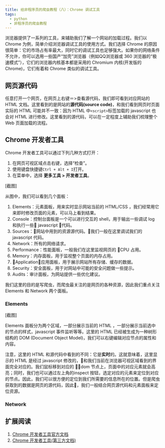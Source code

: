 ```yaml
---
title: 给非程序员的爬虫教程（八）：Chrome 调试工具
tags:
  - python
  - 非程序员的爬虫教程
---
```


浏览器提供了一系列的工具，来辅助我们了解一个网站的加载过程。我们以 Chrome 为例，简单介绍浏览器调试工具的使用方式。我们选择 Chrome 的原因很简单：它的市场占有率最大，同时它的调试工具也足够强大。如果你的网络条件不允许，你可以选用一些国产“加壳”浏览器（例如QQ浏览器或 360 浏览器的“极速模式”），它们的浏览器内核基本都是采用的 Chromium 内核(开发版的 Chrome)，它们有着和 Chrome 类似的调试工具。

## 网页源代码
任意打开一个网页，在网页上右键＝>查看源代码，我们即可看到对应网站的 HTML 文档。这里看到的是网站的**源代码(source code)**，和我们看到网页时页面实际的 HTML 可能并不一致：因为 HTML 中`<script>`标签加载的 javascript 也会对 HTML 进行修改。这里看到的源代码，可以在一定程度上辅助我们梳理整个 Web 页面加载的流程。

## Chrome 开发者工具
Chrome 开发者工具可以通过下列几种方式打开：
1. 在网页可视区域点击右键，选择“检查”。
2. 使用键盘快捷键`Ctrl + Alt + I`打开。
3. 在菜单中，选择 **更多工具 > 开发者工具**。

[截图]

从图中，我们可以看到几个面板：
1. Elements：元素面板，用来实时显示网站当前的 HTML/CSS ，我们经常用它来即时修改页面的元素，可以马上看到结果。
2. Console：控制台面板是一个可以进行交互的 shell，用于输出一些调试 log 和执行一些 javascript 代码。
3. Sources：网站中用到的资源源代码。我们一般在这里调试我们的 javascript 代码。
4. Network：所有的网络请求。
5. Performance：性能面板，一般我们在这里监视网页的 CPU 占用。
6. Memory：内存面板，用于监视整个页面的内存占用。
7. Application：应用面板，用于展示网站所有存储、缓存的数据。
8. Security：安全面板，用于对网站中可能的安全问题做一些提示。
9. Audits：审计面板，为网站提供一些优化建议。

我们这里的目的是写爬虫，而爬虫最关注的是网页的各种资源，因此我们重点关注 Elements 和 Network 两个面板。

### Elements
[截图]

Elements 面板分为两个区域，一部分展示当前的 HTML ，一部分展示当前选中的节点的样式，javascript 事件监听等等。这里的 HTML 已经被生成为一种树形结构的 DOM (Document Object Model)，我们可以右键编辑对应节点的属性和内容。

注意，这里的 HTML 和源代码中看到的不同：它是**实时**的。这就意味着，这里显示的 HTML 是经过 javascript 修改的，和我们当前在浏览器可视区域看到的界面完全对应的。我们鼠标移到对应的 dom 节点上，页面中的对应元素就会高亮；同时，我们也可以通过左上角的inspect 按钮，选定对应的元素来定位到对应的节点。因此，我们可以很方便的定位到我们所需要的信息所在的位置。但是爬虫获取到的数据是网页的源代码，因此，我们一般结合网页源代码和元素面板来定位资源。

### Network

## 扩展阅读
1. [Chrome 开发者工具官方文档](https://developers.google.com/web/tools/chrome-devtools/?hl=zh-cn)
2. [Chrome 开发者工具(第三方文档)](http://www.css88.com/doc/chrome-devtools/)
